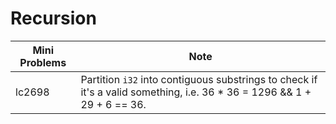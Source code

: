 # Recursion

| Mini Problems | Note                                                                                                                     |
| ------------- | ------------------------------------------------------------------------------------------------------------------------ |
| lc2698        | Partition `i32` into contiguous substrings to check if it's a valid something, i.e. 36 \* 36 = 1296 && 1 + 29 + 6 == 36. |
